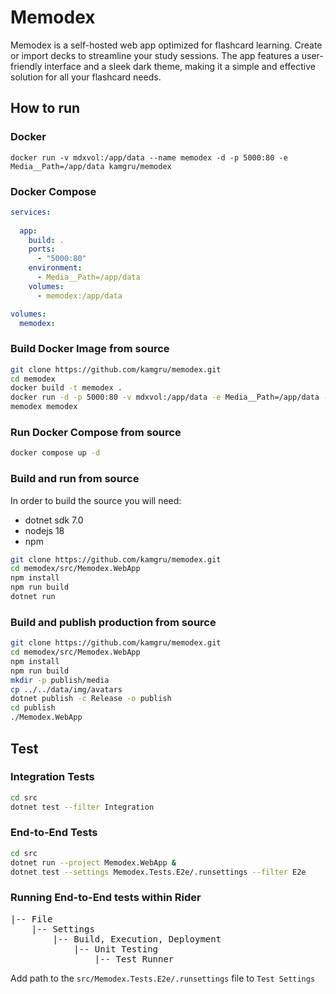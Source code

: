 # Memodex

Memodex is a self-hosted web app optimized for flashcard learning. Create or
import decks to streamline your study sessions. The app features a
user-friendly
interface and a sleek dark theme, making it a simple and effective solution for
all your flashcard needs.

## How to run

### Docker

`docker run -v mdxvol:/app/data --name memodex -d -p 5000:80 -e
Media__Path=/app/data kamgru/memodex`

### Docker Compose

```yaml
services:
  
  app:
    build: .
    ports:
      - "5000:80"
    environment:
      - Media__Path=/app/data
    volumes:
      - memodex:/app/data

volumes:
  memodex:
```

### Build Docker Image from source

```bash
git clone https://github.com/kamgru/memodex.git
cd memodex
docker build -t memodex .
docker run -d -p 5000:80 -v mdxvol:/app/data -e Media__Path=/app/data --name 
memodex memodex
```

### Run Docker Compose from source

```bash
docker compose up -d
```

### Build and run from source

In order to build the source you will need:

- dotnet sdk 7.0
- nodejs 18
- npm

```bash
git clone https://github.com/kamgru/memodex.git
cd memodex/src/Memodex.WebApp
npm install
npm run build
dotnet run
```

### Build and publish production from source

```bash
git clone https://github.com/kamgru/memodex.git
cd memodex/src/Memodex.WebApp
npm install
npm run build
mkdir -p publish/media
cp ../../data/img/avatars
dotnet publish -c Release -o publish
cd publish
./Memodex.WebApp
```
## Test

### Integration Tests

```bash
cd src
dotnet test --filter Integration
```

### End-to-End Tests

```bash
cd src
dotnet run --project Memodex.WebApp &
dotnet test --settings Memodex.Tests.E2e/.runsettings --filter E2e
```

### Running End-to-End tests within Rider
<pre>
|-- File
    |-- Settings
        |-- Build, Execution, Deployment 
            |-- Unit Testing 
                |-- Test Runner
</pre>
Add path to the `src/Memodex.Tests.E2e/.runsettings` file to `Test Settings`

